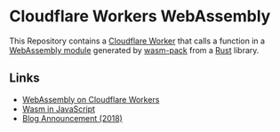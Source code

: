 # Cloudflare Workers WebAssembly

This Repository contains a [Cloudflare Worker](https://workers.cloudflare.com/) that calls a function in a [WebAssembly module](https://webassembly.org/) generated by [wasm-pack](https://github.com/rustwasm/wasm-pack) from a [Rust](https://www.rust-lang.org/) library.

## Links

- [WebAssembly on Cloudflare Workers](https://developers.cloudflare.com/workers/runtime-apis/webassembly/)
- [Wasm in JavaScript](https://developers.cloudflare.com/workers/runtime-apis/webassembly/javascript/)
- [Blog Announcement (2018)](https://blog.cloudflare.com/webassembly-on-cloudflare-workers/)
